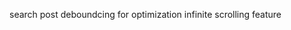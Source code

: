 search post 
deboundcing for optimization
infinite scrolling feature





<!-- change user name -->
<!-- Dummy posts -->
<!-- deploy -->
<!-- generate blog using prompt  -->
<!-- gemini ai api integration -->
<!-- profile session  -->
<!-- update post  -->
<!-- delete post  -->
<!-- view post -->
<!-- login authentication -->
<!-- home page  -->
<!-- create post model -->
<!-- display post  -->
<!-- nav bar dynamic  -->
<!-- dark mode -->
<!-- footer section -->
<!-- share -->
<!-- logo change -->